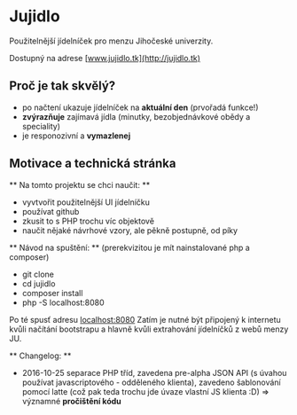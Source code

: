 # Jujidlo

Použitelnější jídelníček pro menzu Jihočeské univerzity.

Dostupný na adrese [www.jujidlo.tk](http://jujidlo.tk)


## Proč je tak skvělý?
- po načtení ukazuje jídelníček na **aktuální den** (prvořadá funkce!)
- **zvýrazňuje** zajímavá jídla (minutky, bezobjednávkové obědy a speciality)
- je responozivní a **vymazlenej**

## Motivace a technická stránka

** Na tomto projektu se chci naučit: **
- vyvtvořit použitelnější UI jídelníčku
- používat github
- zkusit to s PHP trochu víc objektově
- naučit nějaké návrhové vzory, ale pěkně postupně, od píky

** Návod na spuštění: **
(prerekvizitou je mít nainstalované php a composer)
- git clone
- cd jujidlo
- composer install
- php -S localhost:8080

Po té spusť adresu [localhost:8080](http://localhost:8080)
Zatím je nutné být připojený k internetu kvůli načítání bootstrapu a hlavně
kvůli extrahování jídelníčků z webů menzy JU.


** Changelog: **
- 2016-10-25 separace PHP tříd, zavedena pre-alpha JSON API (s úvahou používat javascriptového - odděleného klienta), zavedeno šablonování pomocí latte (což pak teda trochu jde úvaze vlastní JS klienta :D) => významné **pročištění kódu**

